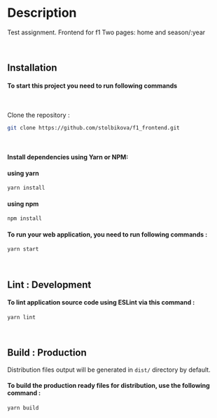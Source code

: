 # Description

Test assignment. Frontend for f1
Two pages: home and season/:year


<br>

## Installation

#### To start this project you need to run following commands

<br>

Clone the repository :

```bash
git clone https://github.com/stolbikova/f1_frontend.git
```

<br>

#### Install dependencies using Yarn or NPM:

#### using yarn
```bash
yarn install
```

#### using npm
```bash
npm install
```
#### To run your web application, you need to run following commands :

```bash
yarn start
```

<br />

## Lint : Development

#### To lint application source code using ESLint via this command :

```bash
yarn lint
```

<br />

## Build : Production

Distribution files output will be generated in `dist/` directory by default.

#### To build the production ready files for distribution, use the following command :

```bash
yarn build
```

